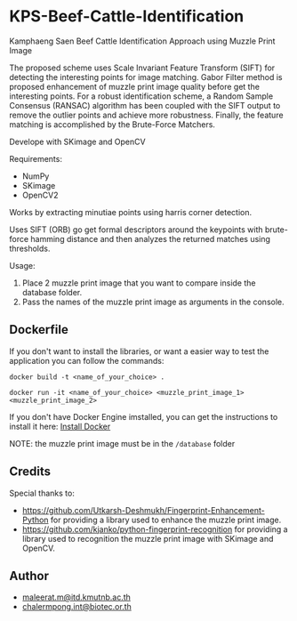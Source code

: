 # KPS-Beef-Cattle-Identification
Kamphaeng Saen Beef Cattle Identification Approach using Muzzle Print Image

The proposed scheme uses Scale Invariant Feature Transform (SIFT) for detecting the interesting points for image matching. Gabor Filter method is proposed enhancement of muzzle print image quality before get the interesting points. For a robust identification scheme, a Random Sample Consensus (RANSAC) algorithm has been coupled with the SIFT output to remove the outlier points and achieve more robustness. Finally, the feature matching is accomplished by the Brute-Force Matchers.

Develope with SKimage and OpenCV

Requirements:
- NumPy
- SKimage
- OpenCV2


Works by extracting minutiae points using harris corner detection.

Uses SIFT (ORB) go get formal descriptors around the keypoints with brute-force hamming distance and then analyzes the returned matches using thresholds.

Usage:

1. Place 2 muzzle print image that you want to compare inside the database folder.
2. Pass the names of the muzzle print image as arguments in the console.

## Dockerfile

If you don't want to install the libraries, or want a easier way to test the application you can follow the commands:

```shell
docker build -t <name_of_your_choice> .

docker run -it <name_of_your_choice> <muzzle_print_image_1> <muzzle_print_image_2>
```

If you don't have Docker Engine imstalled, you can get the instructions to install it here: [Install Docker](https://docs.docker.com/v17.09/engine/installation/)

NOTE: the muzzle print image must be in the `/database` folder

## Credits

Special thanks to:
- https://github.com/Utkarsh-Deshmukh/Fingerprint-Enhancement-Python for providing a library used to enhance the muzzle print image.
- https://github.com/kjanko/python-fingerprint-recognition for providing a library used to recognition the muzzle print image with SKimage and OpenCV.

## Author

- maleerat.m@itd.kmutnb.ac.th
- chalermpong.int@biotec.or.th
